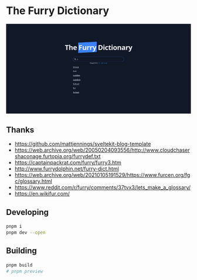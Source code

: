 # The Furry Dictionary

[![Landing Page](./static/landing.png)](https://the-furry-dictionary.avoonix.com/)

## Thanks

- https://github.com/mattjennings/sveltekit-blog-template
- https://web.archive.org/web/20050204093556/http://www.cloudchasershaconage.furtopia.org/furrydef.txt
- https://captainpackrat.com/furry/furry3.htm
- http://www.furrydolphin.net/furry-dict.html
- https://web.archive.org/web/20210105191529/https://www.furcen.org/fgc/glossary.html
- https://www.reddit.com/r/furry/comments/37tvx3/lets_make_a_glossary/
- https://en.wikifur.com/

## Developing

```bash
pnpm i
pnpm dev --open
```

## Building

```bash
pnpm build
# pnpm preview
```

